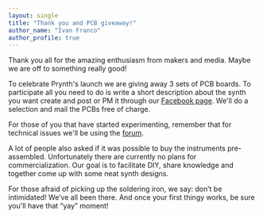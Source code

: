 ```yaml
---
layout: single
title: "Thank you and PCB giveaway!"
author_name: "Ivan Franco"
author_profile: true
---
```


Thank you all for the amazing enthusiasm from makers and media. Maybe we are off to something really good!

To celebrate Prynth's launch we are giving away 3 sets of PCB boards. To participate all you need to do is write a short description about the synth you want create and post or PM it through our [Facebook page](http://www.facebook.com/prynth). We'll do a selection and mail the PCBs free of charge.

For those of you that have started experimenting, remember that for technical issues we'll be using the [forum](https://groups.google.com/forum/#!forum/prynth).

A lot of people also asked if it was possible to buy the instruments pre-assembled. Unfortunately there are currently no plans for commercialization. Our goal is to facilitate DIY, share knowledge and together come up with some neat synth designs.

For those afraid of picking up the soldering iron, we say: don’t be intimidated! We’ve all been there. And once your first thingy works, be sure you'll have that “yay” moment!
